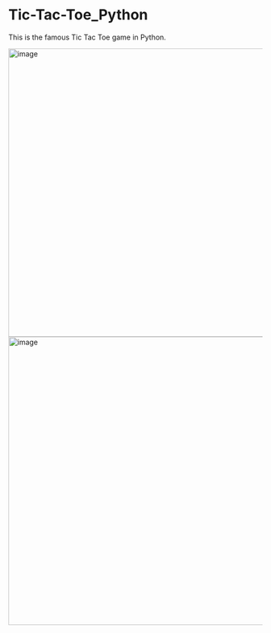# Tic-Tac-Toe_Python
This is the famous Tic Tac Toe game in Python. <br>

<img width="572" alt="image" src="https://user-images.githubusercontent.com/73771796/168611058-c4441c2e-8882-468d-9227-eb29b4859475.png">
<img width="572" alt="image" src="https://user-images.githubusercontent.com/73771796/168611645-176d61f0-4ae9-4a3c-8857-846396962c3a.png">
